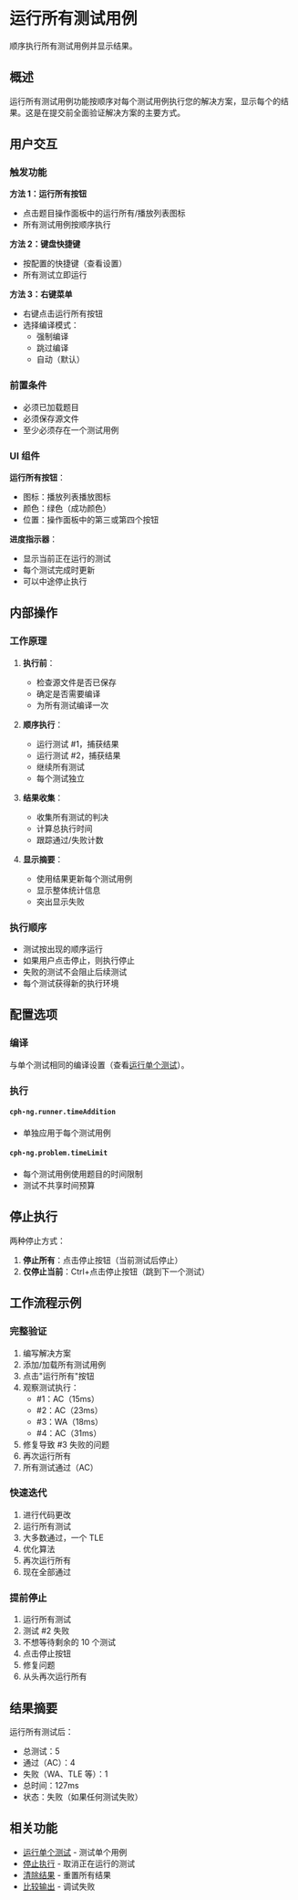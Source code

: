# 运行所有测试用例

顺序执行所有测试用例并显示结果。

## 概述

运行所有测试用例功能按顺序对每个测试用例执行您的解决方案，显示每个的结果。这是在提交前全面验证解决方案的主要方式。

## 用户交互

### 触发功能

**方法 1：运行所有按钮**
- 点击题目操作面板中的运行所有/播放列表图标
- 所有测试用例按顺序执行

**方法 2：键盘快捷键**
- 按配置的快捷键（查看设置）
- 所有测试立即运行

**方法 3：右键菜单**
- 右键点击运行所有按钮
- 选择编译模式：
  - 强制编译
  - 跳过编译
  - 自动（默认）

### 前置条件

- 必须已加载题目
- 必须保存源文件
- 至少必须存在一个测试用例

### UI 组件

**运行所有按钮**：
- 图标：播放列表播放图标
- 颜色：绿色（成功颜色）
- 位置：操作面板中的第三或第四个按钮

**进度指示器**：
- 显示当前正在运行的测试
- 每个测试完成时更新
- 可以中途停止执行

## 内部操作

### 工作原理

1. **执行前**：
   - 检查源文件是否已保存
   - 确定是否需要编译
   - 为所有测试编译一次

2. **顺序执行**：
   - 运行测试 #1，捕获结果
   - 运行测试 #2，捕获结果
   - 继续所有测试
   - 每个测试独立

3. **结果收集**：
   - 收集所有测试的判决
   - 计算总执行时间
   - 跟踪通过/失败计数

4. **显示摘要**：
   - 使用结果更新每个测试用例
   - 显示整体统计信息
   - 突出显示失败

### 执行顺序

- 测试按出现的顺序运行
- 如果用户点击停止，则执行停止
- 失败的测试不会阻止后续测试
- 每个测试获得新的执行环境

## 配置选项

### 编译

与单个测试相同的编译设置（查看[运行单个测试](run-single-test.md)）。

### 执行

#### `cph-ng.runner.timeAddition`
- 单独应用于每个测试用例

#### `cph-ng.problem.timeLimit`
- 每个测试用例使用题目的时间限制
- 测试不共享时间预算

## 停止执行

两种停止方式：
1. **停止所有**：点击停止按钮（当前测试后停止）
2. **仅停止当前**：Ctrl+点击停止按钮（跳到下一个测试）

## 工作流程示例

### 完整验证

1. 编写解决方案
2. 添加/加载所有测试用例
3. 点击"运行所有"按钮
4. 观察测试执行：
   - #1：AC（15ms）
   - #2：AC（23ms）
   - #3：WA（18ms）
   - #4：AC（31ms）
5. 修复导致 #3 失败的问题
6. 再次运行所有
7. 所有测试通过（AC）

### 快速迭代

1. 进行代码更改
2. 运行所有测试
3. 大多数通过，一个 TLE
4. 优化算法
5. 再次运行所有
6. 现在全部通过

### 提前停止

1. 运行所有测试
2. 测试 #2 失败
3. 不想等待剩余的 10 个测试
4. 点击停止按钮
5. 修复问题
6. 从头再次运行所有

## 结果摘要

运行所有测试后：
- 总测试：5
- 通过（AC）：4
- 失败（WA、TLE 等）：1
- 总时间：127ms
- 状态：失败（如果任何测试失败）

## 相关功能

- [运行单个测试](run-single-test.md) - 测试单个用例
- [停止执行](stop-execution.md) - 取消正在运行的测试
- [清除结果](clear-results.md) - 重置所有结果
- [比较输出](compare-output.md) - 调试失败

